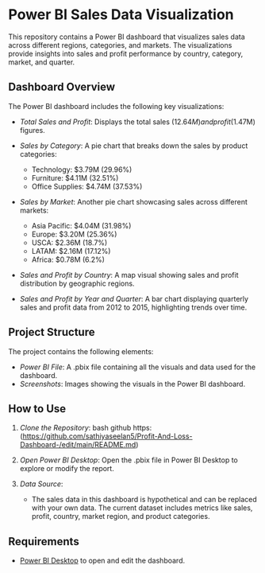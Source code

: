 # Power BI Sales Data Visualization

This repository contains a Power BI dashboard that visualizes sales data across different regions, categories, and markets. The visualizations provide insights into sales and profit performance by country, category, market, and quarter.

## Dashboard Overview

The Power BI dashboard includes the following key visualizations:

- *Total Sales and Profit*: Displays the total sales ($12.64M) and profit ($1.47M) figures.
- *Sales by Category*: A pie chart that breaks down the sales by product categories:
  - Technology: $3.79M (29.96%)
  - Furniture: $4.11M (32.51%)
  - Office Supplies: $4.74M (37.53%)
  
- *Sales by Market*: Another pie chart showcasing sales across different markets:
  - Asia Pacific: $4.04M (31.98%)
  - Europe: $3.20M (25.36%)
  - USCA: $2.36M (18.7%)
  - LATAM: $2.16M (17.12%)
  - Africa: $0.78M (6.2%)

- *Sales and Profit by Country*: A map visual showing sales and profit distribution by geographic regions.
  
- *Sales and Profit by Year and Quarter*: A bar chart displaying quarterly sales and profit data from 2012 to 2015, highlighting trends over time.

## Project Structure

The project contains the following elements:
- *Power BI File*: A .pbix file containing all the visuals and data used for the dashboard.
- *Screenshots*: Images showing the visuals in the Power BI dashboard.
  
## How to Use

1. *Clone the Repository*:
   bash
   github https:(https://github.com/sathiyaseelan5/Profit-And-Loss-Dashboard-/edit/main/README.md)
   
   
2. *Open Power BI Desktop*: 
   Open the .pbix file in Power BI Desktop to explore or modify the report.

3. *Data Source*:
   - The sales data in this dashboard is hypothetical and can be replaced with your own data. The current dataset includes metrics like sales, profit, country, market region, and product categories.

## Requirements

- [Power BI Desktop](https://powerbi.microsoft.com/en-us/downloads/) to open and edit the dashboard.
  
